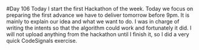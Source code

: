 #Day 106
Today I start the first Hackathon of the week.
Today we focus on preparing the first advance we have to deliver tomorrow before 9pm. It is mainly to explain our idea and what we want to do.
I was in charge of writing the intents so that the algorithm could work and fortunately it did.
I will not upload anything from the hackathon until I finish it, so I did a very quick CodeSignals exercise.